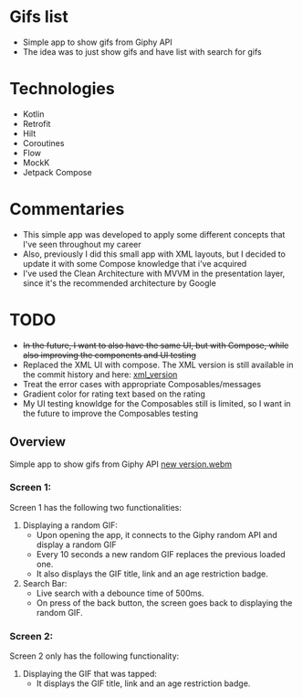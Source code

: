 # Gifs list
- Simple app to show gifs from Giphy API
- The idea was to just show gifs and have list with search for gifs

# Technologies
 - Kotlin
 - Retrofit
 - Hilt
 - Coroutines
 - Flow
 - MockK
 - Jetpack Compose

# Commentaries

- This simple app was developed to apply some different concepts that I've seen throughout my career
- Also, previously I did this small app with XML layouts, but I decided to update it with some Compose knowledge that i've acquired
- I've used the Clean Architecture with MVVM in the presentation layer, since it's the recommended architecture by Google

# TODO
- ~~In the future, I want to also have the same UI, but with Compose, while also improving the components and UI testing~~
- Replaced the XML UI with compose. The XML version is still available in the commit history and here: [xml_version](https://github.com/WyskShiro/gifs-list/tree/feature/layout-version)
- Treat the error cases with appropriate Composables/messages
- Gradient color for rating text based on the rating
- My UI testing knowldge for the Composables still is limited, so I want in the future to improve the Composables testing

## Overview

Simple app to show gifs from Giphy API
[new version.webm](https://github.com/WyskShiro/gifs-list/assets/26095521/ea198fbb-cf0b-4584-b43a-336d7dfa84c8)


### Screen 1:

Screen 1 has the following two functionalities:

1. Displaying a random GIF:
    - Upon opening the app, it connects to the Giphy random API and display a random GIF
    - Every 10 seconds a new random GIF replaces the previous loaded one. 
    - It also displays the GIF title, link and an age restriction badge.
2. Search Bar:
    - Live search with a debounce time of 500ms.
    - On press of the back button, the screen goes back to displaying the random GIF.

### Screen 2:

Screen 2 only has the following functionality:

1. Displaying the GIF that was tapped:
    - It displays the GIF title, link and an age restriction badge.

